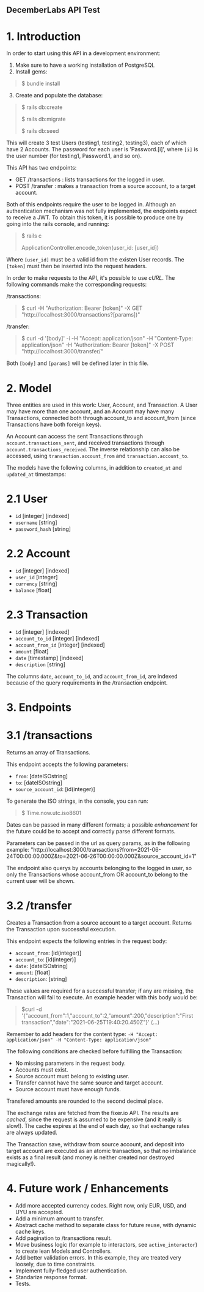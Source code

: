 ## DecemberLabs API Test

# 1. Introduction
In order to start using this API in a development environment:
  1) Make sure to have a working installation of PostgreSQL
  2) Install gems:
  > $ bundle install
  3) Create and populate the database: 
  > $ rails db:create
  > 
  > $ rails db:migrate
  > 
  > $ rails db:seed

This will create 3 test Users (testing1, testing2, testing3), each of which have 2 Accounts.
The password for each user is 'Password.[i]', where `[i]` is the user number (for testing1, Password.1, and so on).

This API has two endpoints:
  - GET  /transactions : lists transactions for the logged in user.
  - POST /transfer : makes a transaction from a source account, to a target account.

Both of this endpoints require the user to be logged in. Although an authentication mechanism was not fully implemented, the endpoints expect to receive a JWT. To obtain this token, it is possible to produce one by going into the rails console, and running:
> $ rails c
> 
> ApplicationController.encode_token(user_id: [user_id])

Where `[user_id]` must be a valid id from the existen User records. The `[token]` must then be inserted into the request headers.

In order to make requests to the API, it's possible to use *cURL*. The following commands make the corresponding requests:

  /transactions: 
  > $ curl -H "Authorization: Bearer [token]" -X GET "http://localhost:3000/transactions?[params])"

  /transfer: 
  > $ curl -d '[body]' -i -H "Accept: application/json" -H "Content-Type: application/json" -H "Authorization: Bearer [token]" -X POST "http://localhost:3000/transfer/"

Both `[body]` and `[params]` will be defined later in this file.


# 2. Model
Three entities are used in this work: User, Account, and Transaction.
A User may have more than one account, and an Account may have many Transactions, connected both through account_to and account_from (since Transactions have both foreign keys).

An Account can access the sent Transactions through `account.transactions_sent`, and received transactions through `account.transactions_received`. The inverse relationship can also be accessed, using `transaction.account_from` and `transaction.account_to`.

The models have the following columns, in addition to `created_at` and `updated_at` timestamps:

# 2.1 User
 - `id` [integer] [indexed]
 - `username` [string]
 - `password_hash` [string]

# 2.2 Account
 - `id` [integer] [indexed]
 - `user_id` [integer]
 - `currency` [string]
 - `balance` [float]

# 2.3 Transaction
 - `id` [integer] [indexed]
 - `account_to_id` [integer] [indexed]
 - `account_from_id` [integer] [indexed]
 - `amount` [float]
 - `date` [timestamp] [indexed]
 - `description` [string]

The columns `date`, `account_to_id`, and `account_from_id`, are indexed because of the query requirements in the /transaction endpoint.


# 3. Endpoints

# 3.1 /transactions
Returns an array of Transactions.

This endpoint accepts the following parameters:
  - `from`: [dateISOstring]
  - `to`: [dateISOstring]
  - `source_account_id`: [id(integer)]

To generate the ISO strings, in the console, you can run:

> $ Time.now.utc.iso8601

Dates can be passed in many different formats; a possible *enhancement* for the future could be to accept and correctly parse different formats.

Parameters can be passed in the url as query params, as in the following example:
  "http://localhost:3000/transactions?from=2021-06-24T00:00:00.000Z&to=2021-06-26T00:00:00.000Z&source_account_id=1"

The endpoint also querys by accounts belonging to the logged in user, so only the Transactions whose account_from OR account_to belong to the current user will be shown.

# 3.2 /transfer
Creates a Transaction from a source account to a target account.
Returns the Transaction upon successful execution.

This endpoint expects the following entries in the request body:
  - `account_from`: [id(integer)]
  - `account_to`: [id(integer)]
  - `date`: [dateISOstring]
  - `amount`: [float]
  - `description`: [string]

These values are required for a successful transfer; if any are missing, the Transaction will fail to execute. An example header with this body would be:
  > $curl -d '{"account_from":1,"account_to":2,"amount":200,"description":"First transaction","date":"2021-06-25T19:40:20.450Z"}' (...)

Remember to add headers for the content type:
  `-H "Accept: application/json" -H "Content-Type: application/json"`

The following conditions are checked before fulfilling the Transaction:
  - No missing parameters in the request body.
  - Accounts must exist.
  - Source account must belong to existing user.
  - Transfer cannot have the same source and target account.
  - Source account must have enough funds.

Transfered amounts are rounded to the second decimal place.

The exchange rates are fetched from the fixer.io API. The results are *cached*, since the request is assumed to be expensive (and it really is slow!). The cache expires at the end of each day, so that exchange rates are always updated.

The Transaction save, withdraw from source account, and deposit into target account are executed as an atomic transaction, so that no imbalance exists as a final result (and money is neither created nor destroyed magically!).


# 4. Future work / Enhancements
  - Add more accepted currency codes. Right now, only EUR, USD, and UYU are accepted.
  - Add a minimum amount to transfer.
  - Abstract cache method to separate class for future reuse, with dynamic cache keys.
  - Add pagination to /transactions result.
  - Move business logic (for example to interactors, see `active_interactor`) to create lean Models and Controllers.
  - Add better validation errors. In this example, they are treated very loosely, due to time constraints.
  - Implement fully-fledged user authentication.
  - Standarize response format.
  - Tests.
